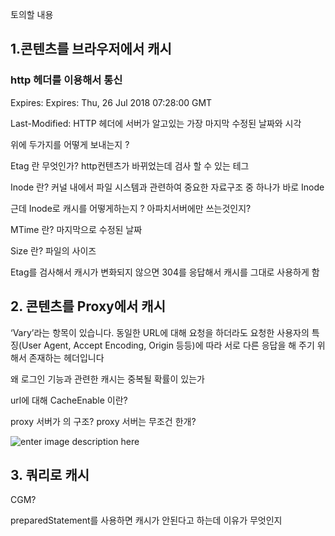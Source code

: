 
토의할 내용

## 1.콘텐츠를 브라우저에서 캐시

### http 헤더를 이용해서 통신

Expires: Expires: Thu, 26 Jul 2018 07:28:00 GMT

Last-Modified: HTTP 헤더에 서버가 알고있는 가장 마지막 수정된 날짜와 시각

위에 두가지를 어떻게 보내는지 ? 

Etag 란 무엇인가? http컨텐츠가 바뀌었는데 검사 할 수 있는 테그

Inode 란? 커널 내에서 파일 시스템과 관련하여 중요한 자료구조 중 하나가 바로 Inode

근데 Inode로 캐시를 어떻게하는지 ?
아파치서버에만 쓰는것인지?

MTime 란? 마지막으로 수정된 날짜

Size 란? 파일의 사이즈

Etag를 검사해서 캐시가 변화되지 않으면 304를 응답해서 캐시를 그대로 사용하게 함

## 2. 콘텐츠를 Proxy에서 캐시

‘Vary’라는 항목이 있습니다. 동일한 URL에 대해 요청을 하더라도 요청한 사용자의 특징(User Agent, Accept Encoding, Origin 등등)에 따라 서로 다른 응답을 해 주기 위해서 존재하는 헤더입니다


왜 로그인 기능과 관련한 캐시는 중복될 확률이 있는가

url에 대해 CacheEnable 이란?

proxy 서버가 의 구조?  proxy 서버는 무조건 한개?

![enter image description here](https://mblogthumb-phinf.pstatic.net/20140422_247/whdals0_139814990758249kN9_PNG/proxy.png?type=w2)


## 3. 쿼리로 캐시

CGM?

preparedStatement를 사용하면 캐시가 안된다고 하는데 이유가 무엇인지

